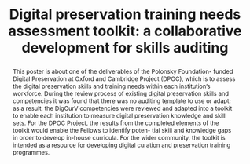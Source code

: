 ---
abstract: This poster is about one of the deliverables of the Polonsky Foundation-
  funded Digital Preservation at Oxford and Cambridge Project (DPOC), which is to
  assess the digital preservation skills and training needs within each institution’s
  workforce. During the review process of existing digital preservation skills and
  competencies it was found that there was no auditing template to use or adapt; as
  a result, the DigCurV competencies were reviewed and adapted into a toolkit to enable
  each institution to measure digital preservation knowledge and skill sets. For the
  DPOC Project, the results from the completed elements of the toolkit would enable
  the Fellows to identify poten- tial skill and knowledge gaps in order to develop
  in-house curricula. For the wider community, the toolkit is intended as a resource
  for developing digital curation and preservation training programmes.
creators:
- Mason, Sarah
- Pretlove, Lee
date: null
document_url: https://services.phaidra.univie.ac.at/api/object/o:931130/download
grand_parent: iPRES
institutions: []
keywords:
- kyoto
- poster
landing_page_url: https://phaidra.univie.ac.at/o:931130
language: eng
layout: publication
license: CC BY-SA 4.0 International
notes_url: null
parent: iPRES 2017
publication_type: poster
size: 315477
slides_url: null
source_name: iPRES
title: 'Digital preservation training needs assessment toolkit: a collaborative development
  for skills auditing'
year: 2017
---
